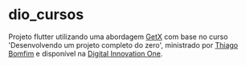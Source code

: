 # dio_cursos

Projeto flutter utilizando uma abordagem [GetX](https://pub.dev/packages/get) com base no curso 'Desenvolvendo um projeto completo do zero', ministrado por [Thiago Bomfim](https://gitlab.com/thiagobomfim1995) e disponível na [Digital Innovation One](https://digitalinnovation.one/).

